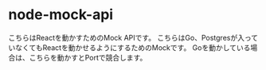# node-mock-api

こちらはReactを動かすためのMock APIです。
こちらはGo、Postgresが入っていなくてもReactを動かせるようにするためのMockです。
Goを動かしている場合は、こちらを動かすとPortで競合します。